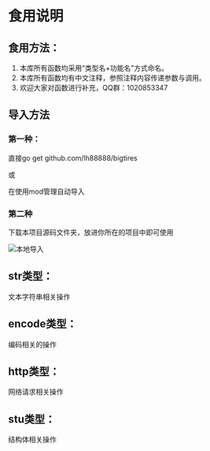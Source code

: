 # 食用说明

## 食用方法：

1. 本库所有函数均采用“类型名+功能名”方式命名。
2. 本库所有函数均有中文注释，参照注释内容传递参数与调用。
3. 欢迎大家对函数进行补充，QQ群：1020853347

## 导入方法

### 第一种：

直接go get github.com/lh88888/bigtires

或

在使用mod管理自动导入

### 第二种

下载本项目源码文件夹，放进你所在的项目中即可使用

![本地导入](http://r.photo.store.qq.com/psc?/V14Oe6f7253wNI/heyUv10nwEJXJa0yD1Kntmcbd.bD6HqL1KoaA7t2tBnto74teTfvNE20bLt4rfOwIQgDnWmNILEwCw3Trx.nH3gJ19bKPoQM8GaBR00iwbE!/r)

## str类型：

文本字符串相关操作

## encode类型：

编码相关的操作

## http类型：

网络请求相关操作

## stu类型：

结构体相关操作


